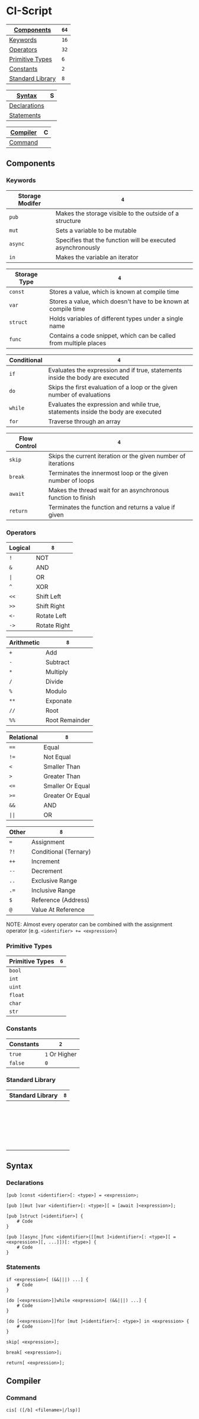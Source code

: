 # CI-Script
[Components](#components)             | `64`
--------------------------------------|------
[Keywords](#keywords)                 | `16`
[Operators](#operators)               | `32`
[Primitive Types](#primitive-types)   |  `6`
[Constants](#constants)               |  `2`
[Standard Library](#standard-library) |  `8`

[Syntax](#syntax)                     | S
--------------------------------------|---
[Declarations](#declarations)         |
[Statements](#statements)             |

[Compiler](#compiler)                 | C
--------------------------------------|---
[Command](#command)                   |

## Components
### Keywords
Storage Modifer | `4`
----------------|----
`pub`           | Makes the storage visible to the outside of a structure
`mut`           | Sets a variable to be mutable
`async`         | Specifies that the function will be executed asynchronously
`in`            | Makes the variable an iterator

Storage Type    | `4`
----------------|----
`const`         | Stores a value, which is known at compile time
`var`           | Stores a value, which doesn't have to be known at compile time
`struct`        | Holds variables of different types under a single name
`func`          | Contains a code snippet, which can be called from multiple places

Conditional     | `4`
----------------|----
`if`            | Evaluates the expression and if true, statements inside the body are executed
`do`            | Skips the first evaluation of a loop or the given number of evaluations
`while`         | Evaluates the expression and while true, statements inside the body are executed
`for`           | Traverse through an array

Flow Control    | `4`
----------------|----
`skip`          | Skips the current iteration or the given number of iterations
`break`         | Terminates the innermost loop or the given number of loops
`await`         | Makes the thread wait for an asynchronous function to finish
`return`        | Terminates the function and returns a value if given

### Operators
Logical    | `8`
-----------|----
`!`        | NOT
`&`        | AND
`\|`       | OR
`^`        | XOR
`<<`       | Shift Left
`>>`       | Shift Right
`<-`       | Rotate Left
`->`       | Rotate Right

Arithmetic | `8`
-----------|----
`+`        | Add
`-`        | Subtract
`*`        | Multiply
`/`        | Divide
`%`        | Modulo
`**`       | Exponate
`//`       | Root
`%%`       | Root Remainder

Relational | `8`
-----------|----
`==`       | Equal
`!=`       | Not Equal
`<`        | Smaller Than
`>`        | Greater Than
`<=`       | Smaller Or Equal
`>=`       | Greater Or Equal
`&&`       | AND
`\|\|`     | OR

Other      | `8`
-----------|----
`=`        | Assignment
`?!`       | Conditional (Ternary)
`++`       | Increment
`--`       | Decrement
`..`       | Exclusive Range
`.=`       | Inclusive Range
`$`        | Reference (Address)
`@`        | Value At Reference

NOTE: Almost every operator can be combined with the assignment operator (e.g. `<identifier> += <expression>`)

### Primitive Types
Primitive Types | `6`
----------------|----
`bool`          |
`int`           |
`uint`          |
`float`         |
`char`          |
`str`           |

### Constants
Constants | `2`
----------|----
`true`    | `1` Or Higher
`false`   | `0`

### Standard Library
Standard Library | `8`
-----------------|----
` `              |
` `              |
` `              |
` `              |
` `              |
` `              |

## Syntax
### Declarations
```
[pub ]const <identifier>[: <type>] = <expression>;

[pub ][mut ]var <identifier>[: <type>][ = [await ]<expression>];

[pub ]struct [<identifier>] {
	# Code
}

[pub ][async ]func <identifier>([[mut ]<identifier>[: <type>][ = <expression>][, ...]])[: <type>] {
	# Code
}
```

### Statements
```
if <expression>[ (&&|||) ...] {
	# Code
}

[do [<expression>]]while <expression>[ (&&|||) ...] {
	# Code
}

[do [<expression>]]for [mut ]<identifier>[: <type>] in <expression> {
	# Code
}

skip[ <expression>];

break[ <expression>];

return[ <expression>];
```

## Compiler
### Command
```
cis[ ([/b] <filename>|/lsp)]
```
